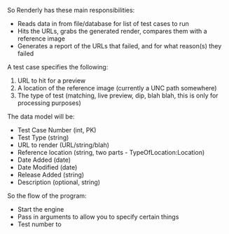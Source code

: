 So Renderly has these main responsibilities:

* Reads data in from file/database for list of test cases to run
* Hits the URLs, grabs the generated render, compares them with a reference image
* Generates a report of the URLs that failed, and for what reason(s) they failed

A test case specifies the following:

1. URL to hit for a preview
2. A location of the reference image (currently a UNC path somewhere)
3. The type of test (matching, live preview, dip, blah blah, this is only for processing purposes)

The data model will be:

* Test Case Number (int, PK)
* Test Type (string)
* URL to render (URL/string/blah)
* Reference location (string, two parts - TypeOfLocation:Location)
* Date Added (date)
* Date Modified (date)
* Release Added (string)
* Description (optional, string)

So the flow of the program:

* Start the engine
* Pass in arguments to allow you to specify certain things
 * Test number to 